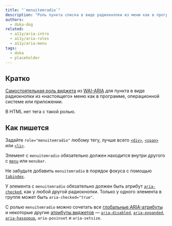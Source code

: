 ```yaml
---
title: "`menuitemradio`"
description: "Роль пункта списка в виде радиокнопки из меню как в программе, операционной системе или приложении."
authors:
  - doka-dog
related:
  - a11y/aria-intro
  - a11y/aria-roles
  - a11y/aria-menu
tags:
  - doka
  - placeholder
---
```


## Кратко

[Самостоятельная роль виджета](/a11y/aria-roles/#roli-vidzhetov) из [WAI-ARIA](/a11y/aria-intro/#specifikaciya) для пункта в виде радиокнопки из «настоящего» меню как в программе, операционной системе или приложении.

В HTML нет тега с такой ролью.

## Как пишется

Задайте `role="menuitemradio"` любому тегу, лучше всего [`<div>`](/html/div/), [`<span>`](/html/span/) или [`<li>`](/html/li/).

Элемент с `menuitemradio` обязательно должен находится внутри другого с [`menu`](/a11y/role-menu/) или `menubar`.

Не забудьте добавить `menuitemradio` в порядок фокуса с помощью [`tabindex`](/html/global-attrs/#tabindex).

У элемента с `menuitemradio` обязательно должен быть атрибут [`aria-checked`](/a11y/aria-checked/), как у любой другой радиокнопки. Только у одного элемента в группе может быть `aria-checked="true"`.

С ролью `menuitemradio` можно сочетать все [глобальные ARIA-атрибуты](/a11y/aria-attrs/#globalnye-atributy) и некоторые другие [атрибуты виджетов](/a11y/aria-attrs/#atributy-vidzhetov) — [`aria-disabled`](/a11y/aria-disabled/), [`aria-expanded`](/a11y/aria-expanded/), [`aria-haspopup`](/a11y/aria-haspopup/), `aria-posinset` и `aria-setsize`.
